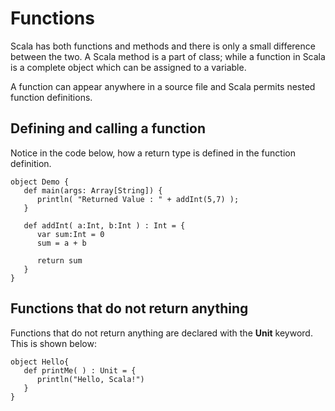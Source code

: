 # Functions
Scala has both functions and methods and there is only a small difference between the two. A Scala method is a part of class; while a function in Scala is a complete object which can be assigned to a variable.

A function can appear anywhere in a source file and Scala permits nested function definitions.

## Defining and calling a function

Notice in the code below, how a return type is defined in the function definition. 

```
object Demo {
   def main(args: Array[String]) {
      println( "Returned Value : " + addInt(5,7) );
   }
   
   def addInt( a:Int, b:Int ) : Int = {
      var sum:Int = 0
      sum = a + b

      return sum
   }
}
```

## Functions that do not return anything
Functions that do not return anything are declared with the **Unit** keyword.  This is shown below:

```
object Hello{
   def printMe( ) : Unit = {
      println("Hello, Scala!")
   }
}

```

